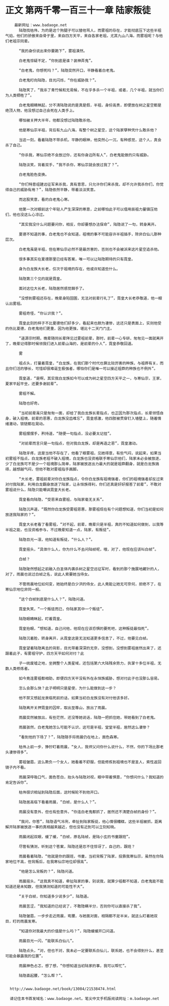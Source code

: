 # 正文 第两千零一百三十一章 陆家叛徒
        最新网址：www.badaoge.net
          陆隐找枯伟，为的是这个狗腿子可以替他骂人，而雾祖的存在，才能彻底压下这些半祖气焰，他们的骄傲来自骨子里，来自四方天平，来自各家老祖，尤其九山八海，而雾祖呢？与他们老祖宗同辈。
      
          “我的身份说出来你要跪下”，雾祖漠然。
      
          白老鬼惊疑不定，“你到底是谁？装神弄鬼”。
      
          “白老鬼，你想死吗？”，陆隐突然开口，平静看着白老鬼。
      
          白老鬼盯向陆隐，目光闪烁，“你在威胁我？”。
      
          陆隐笑了，“我杀了青竹候和无易候，不在乎多杀一个半祖，或者，几个半祖，就当你们为人类牺牲了”。
      
          白老鬼眼睛眯起，分不清陆隐说的是真是假，半祖，身份高贵，即便放在树之星空都是绝顶人物，他没想过自己会死在人类手上。
      
          哪怕被关押大半年，他都没想过陆隐敢杀他。
      
          他是寒仙宗半祖，背后有九山八海，有整个树之星空，这个陆家孽种凭什么敢杀他？
      
          当这一刻，看着陆隐不带杀机，平静的眼神，他突然心一沉，有种感觉，这个人，真会杀了自己。
      
          “你杀我，寒仙宗绝不会放过你，还有你身边所有人”，白老鬼能做的只有威胁。
      
          陆隐淡笑，背着双手，“我不杀你，寒仙宗就会放过我了？”。
      
          白老鬼脸色变换。
      
          “你们特意组建远征军来杀我，真有意思，只允许你们来杀我，却不允许我杀你们，你觉得自己的威胁有用？”，陆隐依然平静，带着淡淡笑意。
      
          而这股笑意，看的白老鬼心寒。
      
          他第一次对眼前这个年轻人产生深深的寒意，之前哪怕此子可以借用辰祖力量镇压他们，他也没这么心凉过。
      
          “其实我没什么问题要问你，相反，你却要想办法保命”，陆隐说了一句，转身离开。
      
          夏德不知道的事，白老鬼也不会知道，祖境的事不可能容许半祖插手，除非白仙儿那种层次。
      
          白老鬼虽是半祖，但在寒仙宗必然不是最厉害的，否则也不会被派来这片星空追杀他。
      
          很多事其实在夏德那里已经有答案，唯一可以让陆隐期待的只有霓皇。
      
          身为白龙族大长老，仅次于祖境的存在，他或许知道些什么。
      
          陆隐第三个见的就是霓皇。
      
          面对这位大长老，陆隐居然感觉棘手了。
      
          “没想到雾祖还存在，晚辈身陷囹圄，无法对前辈行礼了”，霓皇大长老恭敬道，他一眼认出雾祖。
      
          雾祖奇怪，“你认识我？”。
      
          霓皇此刻的样子不比夏德他们好多少，看起来也颇为凄惨，这还只是表面上，实则他受的伤比夏德，白老鬼他们更重，因为他更强，堪比十二天门门主。
      
          “道源宗时期，晚辈随同长辈拜见过雾祖前辈，那时，前辈一心专研，匆匆见一面就离开了，晚辈记得那时候领我们进入前辈山海的，是前辈的仆人”，霓皇恭敬回道。
      
          雾
      
          祖点头，打量着霓皇，“白龙族，在我们那个时代也算比较厉害的种族，与祖莽有关，而且你们活的够长，可惜却很难诞生极强者，哪怕你们是唯一可以接近祖莽的种族也不例外”。
      
          霓皇道，“是啊，其实我白龙族如今可以成为树之星空四方天平之一，与寒仙宗，王家，夏家平起平坐，还要多谢前辈”。
      
          雾祖不解。
      
          陆隐也好奇。
      
          “当初前辈虽只是匆匆一面，却给了我白龙族长辈指点，也正因为那次指点，长辈领悟自身，破入祖境，前辈的恩惠，白龙族没齿难忘”，霓皇感激，他四肢被贯穿钉入墙壁上，随着情绪激动，锁链都在晃动。
      
          雾祖摆摆手，矜持道，“随便一句指点，没必要太记挂”。
      
          “对前辈而言只是一句指点，但对我白龙族，却是再造之恩”，霓皇激动。
      
          陆隐牙疼，这是当他不存在了，他看了眼雾祖，见她得意，有些气闷，说起来，如果当初雾祖不指点，白龙族老祖不破入祖境，白龙族也没资格联手寒仙宗他们，陆家未必会被放逐，少了白龙族可不是少一个祖境那么简单，陆家被放逐出力最大的就是祖莽翻身，就是白龙族搞得，越想越气闷，但他不敢对雾祖指手画脚。
      
          “大长老，雾祖前辈对你白龙族指点，令你白龙族有祖境强者，你们的祖境强者却反过来对付我陆家，利用白龙翻身放逐了陆家，让永恒族得利，你们还真是好好报答了前辈”，不敢对雾祖说什么，陆隐只能嘲讽霓皇大长老。
      
          霓皇看向陆隐，“受恩来自雾祖，与陆家毫无关系”。
      
          陆隐沉声道，“既然你白龙族受雾祖恩惠，那雾祖现在有个问题想知道，你们当初是如何放逐我陆家的？”。
      
          霓皇大长老看了看雾祖，“对不起，前辈，晚辈只是半祖，真的不知道如何做到，以我等半祖之能，也没资格参与，不过晚辈知道一点，陆家，有叛徒”。
      
          陆隐目光一凛，他知道有叛徒，“什么人？”。
      
          霓皇摇头，“具体什么人，你为什么不去问陆帧呢，哦，对了，他现在应该叫白帧”。
      
          白帧？
      
          陆隐陡然想起之前融入白圣体内袭杀树之星空远征军时，看到的那个施展地藏针的人，对了，雨晨也说过白帧之名，说此人索要她当侍女。
      
          不管雨晨地位如何变，她始终是白少洪的侍女，此人竟能让她无可奈何，拒绝不了，在寒仙宗地位非同一般。
      
          “这个白帧到底是什么人？”，陆隐问道。
      
          霓皇失笑，“一个叛徒而已，你陆家其中一个叛徒”。
      
          陆隐眼睛眯起，盯着霓皇。
      
          霓皇抬眼，“想知道，自己问他，他现在应该恐惧的要死吧，这种叛徒最怕死”。
      
          陆隐沉着脸，转身离开，从霓皇这是无法知道更多信息了，不过，他要见白帧。
      
          霓皇望着陆隐离去的背影，目光带着深深的无奈，没想到，没想到雾祖居然出来了，还跟着此子，有雾祖守护，四方天平如何对付？此
      
          子一统废墟之地，坐拥整个人类星域，还包括第六大陆残余势力，执掌十多位半祖，无数人类修炼者。
      
          如今竟连雾祖都相助，即便四方天平没有外在永恒族威胁，想对付此子也没那么容易。
      
          怎么会那么快？此子明明只是星使，为什么能做到这一步？
      
          他不禁又想起龙泉临死前的话，如果当初白龙族没有对付他该多好。
      
          陆隐离开关押霓皇的囚牢，取出至尊山，放出了雨晨。
      
          雨晨突然被放出，有些茫然，还没等她说话，陆隐一把抓住她，带她看到了白老鬼。
      
          雨晨骇然，白老鬼她怎么可能不认识，这可是半祖，堂堂半祖，居然这么凄惨？
      
          “看到他的下场了？”，陆隐随手将雨晨仍在地上，面色森寒。
      
          枯伟上前一步，狰狞盯着雨晨，“女人，我师父问你什么说什么，不然，你的下场比那老头凄惨得多”。
      
          雾祖皱眉，这么欺负一个女人，她看着不舒服，但能修炼到祖境也不是圣人，索性返回镜子内不看。
      
          雨晨深呼吸口气，面色苍白，抬头与陆隐对视，眼中带着惧意，“你想问什么？我知道的肯定告诉你”。
      
          枯伟很识相站到陆隐后面，这时候轮不到他开口。
      
          陆隐居高临下看着雨晨，“白帧，是什么人？”。
      
          雨晨没有意外，但也有些意外，“你连白老鬼都抓了，居然还不清楚白帧的身份？”。
      
          “我问，你答”，陆隐语气冷冽，牵扯到陆家叛徒，他心情很糟糕，这些半祖被抓，距离解开陆家被放逐一事的真相越来越近，但也没有近到可以立刻知晓。
      
          雨晨闭起双眼，缓了缓，“白帧，原名陆帧，是陆小玄的书童跟班”。
      
          尽管有猜测，听到这个答案，陆隐还是忍不住惊讶了，自己的，跟班？
      
          雨晨看着陆隐，“他就是你的跟班，书童，当初背叛了陆家，投靠我寒仙宗，虽然在你陆家地位不高，但背叛后，在我寒仙宗地位却很高”。
      
          “他是怎么背叛的？”，陆隐问道。
      
          雨晨摇头，“这我真不知道，牵扯陆家的事，别说我，就算少祖都不知道，白老鬼能不能知道还是未知数，但我猜测知道的可能性不大”。
      
          “关于白帧，你知道多少说多少”，陆隐道。
      
          雨晨苦涩，“我知道的已经说了，不敢隐瞒半分，否则你可以直接杀了我”。
      
          陆隐皱眉，一步步走近雨晨，弯腰，与她面对面，相隔都不足半米，就这么盯着她双目，盯的雨晨发寒。
      
          “知道你对我最大的价值是什么吗？”，陆隐缓缓开口问道。
      
          雨晨目光一闪，“能联系白仙儿”。
      
          陆隐点头，“对，但也不对，我未必一定要联系白仙儿，联系她，也不会得到什么，甚至可能会暴露我的位置”。
      
          雨晨神色忐忑，想了想，“你想知道当初陆家的事，我可以帮忙”。
      
          陆隐直起腰，“怎么帮？”。
      
      
      http://www.badaoge.net/book/13084/21538474.html
      
      请记住本书首发域名：www.badaoge.net。笔尖中文手机版阅读网址：m.badaoge.net